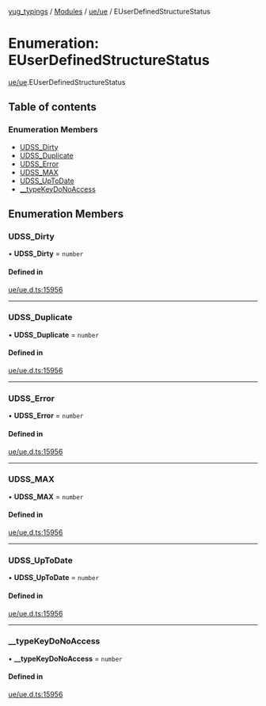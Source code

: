 [yug_typings](../README.md) / [Modules](../modules.md) / [ue/ue](../modules/ue_ue.md) / EUserDefinedStructureStatus

# Enumeration: EUserDefinedStructureStatus

[ue/ue](../modules/ue_ue.md).EUserDefinedStructureStatus

## Table of contents

### Enumeration Members

- [UDSS\_Dirty](ue_ue.EUserDefinedStructureStatus.md#udss_dirty)
- [UDSS\_Duplicate](ue_ue.EUserDefinedStructureStatus.md#udss_duplicate)
- [UDSS\_Error](ue_ue.EUserDefinedStructureStatus.md#udss_error)
- [UDSS\_MAX](ue_ue.EUserDefinedStructureStatus.md#udss_max)
- [UDSS\_UpToDate](ue_ue.EUserDefinedStructureStatus.md#udss_uptodate)
- [\_\_typeKeyDoNoAccess](ue_ue.EUserDefinedStructureStatus.md#__typekeydonoaccess)

## Enumeration Members

### UDSS\_Dirty

• **UDSS\_Dirty** = `number`

#### Defined in

[ue/ue.d.ts:15956](https://github.com/YugMetaverse/yug_typings/blob/25cad34/ue/ue.d.ts#L15956)

___

### UDSS\_Duplicate

• **UDSS\_Duplicate** = `number`

#### Defined in

[ue/ue.d.ts:15956](https://github.com/YugMetaverse/yug_typings/blob/25cad34/ue/ue.d.ts#L15956)

___

### UDSS\_Error

• **UDSS\_Error** = `number`

#### Defined in

[ue/ue.d.ts:15956](https://github.com/YugMetaverse/yug_typings/blob/25cad34/ue/ue.d.ts#L15956)

___

### UDSS\_MAX

• **UDSS\_MAX** = `number`

#### Defined in

[ue/ue.d.ts:15956](https://github.com/YugMetaverse/yug_typings/blob/25cad34/ue/ue.d.ts#L15956)

___

### UDSS\_UpToDate

• **UDSS\_UpToDate** = `number`

#### Defined in

[ue/ue.d.ts:15956](https://github.com/YugMetaverse/yug_typings/blob/25cad34/ue/ue.d.ts#L15956)

___

### \_\_typeKeyDoNoAccess

• **\_\_typeKeyDoNoAccess** = `number`

#### Defined in

[ue/ue.d.ts:15956](https://github.com/YugMetaverse/yug_typings/blob/25cad34/ue/ue.d.ts#L15956)
